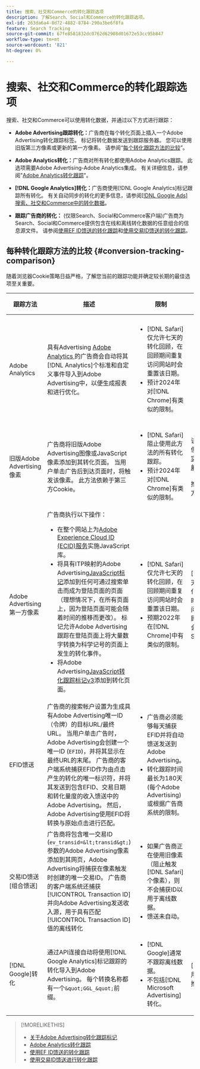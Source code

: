 ```yaml
---
title: 搜索、社交和Commerce的转化跟踪选项
description: 了解Search、Social和Commerce的转化跟踪选项。
exl-id: 263da6a4-8d72-4882-8784-290a3be6f8fa
feature: Search Tracking
source-git-commit: 67fe8581832dc0762d62908d01672e53cc95b847
workflow-type: tm+mt
source-wordcount: '821'
ht-degree: 0%

---
```


# 搜索、社交和Commerce的转化跟踪选项

搜索、社交和Commerce可以使用转化数据，并通过以下方式进行跟踪：

* **Adobe Advertising跟踪转化：**&#x200B;广告商在每个转化页面上插入一个Adobe Advertising转化跟踪标签。 标记将转化数据发送到跟踪服务器。 您可以使用旧版第三方像素或更新的第一方像素。 请参阅“[每个转化跟踪方法的比较](#conversion-tracking-comparison)”。

* **Adobe Analytics转化：**&#x200B;广告商对所有转化都使用Adobe Analytics跟踪。 此选项需要Adobe Advertising-Adobe Analytics集成。 有关详细信息，请参阅&quot;[Adobe Analytics转化跟踪](conversion-tracking-analytics.md)&quot;。

* **[!DNL Google Analytics]转化：**&#x200B;广告商使用[!DNL Google Analytics]标记跟踪所有转化。 有关自动同步的转化的更多信息，请参阅[[!DNL Google Ads] 搜索、社交和Commerce中的转化数据](/help/search-social-commerce/campaign-management/introduction/google-conversion-data.md)。

* **跟踪广告商的转化：** (仅限Search、Social和Commerce客户端)广告商为Search、Social和Commerce提供包含在线和离线转化数据的任意组合的信息源文件。 请参阅[使用EF ID馈送的转化跟踪](feed-efid.md)和[使用交易ID馈送的转化跟踪](feed-transaction-id.md)。

## 每种转化跟踪方法的比较 {#conversion-tracking-comparison}

随着浏览器Cookie策略日益严格，了解您当前的跟踪功能并确定较长期的最佳选项至关重要。

| 跟踪方法 | 描述 | 限制 | 优点 | 推荐？ |
|----|----|----|----|----|
| Adobe Analytics | 具有Advertising [Adobe Analytics ](https://experienceleague.adobe.com/docs/advertising/integrations/analytics/overview.html)的广告商会自动将其[!DNL Analytics]个标准和自定义事件导入到Adobe Advertising中，以便生成报表和进行优化。 | <ul><li>[!DNL Safari]仅允许七天的转化回顾，在回顾期间重复访问网站时会重置该日期。</li><li> 预计2024年对[!DNL Chrome]有类似的限制。</li></ul> | <ul><li>与[!DNL Analytics]无缝集成</li> <li>查看[!DNL Analytics] Analysis Workspace中的付费搜索数据</li><li>付费搜索以外的权益</li></ul> | 是 |
| 旧版Adobe Advertising像素 | 广告商将旧版Adobe Advertising图像或JavaScript像素添加到其转化页面。 当用户单击广告后到达页面时，将触发该像素。 此方法依赖于第三方Cookie。 | <ul><li>[!DNL Safari]阻止使用此方法的所有转化跟踪。</li><li>预计2024年对[!DNL Chrome]有类似的限制。</li></ul> | 该像素已实施。 但是，您仍然必须[实施附加的ITP映射标记](itp-conversion-mapping-tag.md)。<br><br>推荐：切换到第一方像素。 | 否 |
| Adobe Advertising第一方像素 | 广告商执行以下操作： <ul><li>在整个网站上为[Adobe Experience Cloud ID (ECID)服务](https://experienceleague.adobe.com/docs/id-service/using/intro/overview.html)实施JavaScript库。</li><li>将具有ITP映射的Adobe Advertising[JavaScript标记](itp-conversion-mapping-tag.md)添加到任何可通过搜索单击而成为登陆页面的页面（理想情况下，在所有页面上，因为登陆页面可能会随着时间的推移而更改）。 标记允许Adobe Advertising跟踪在登陆页面上将大量数字转换为科学记号的页面上发生的转化事件。</li><li>将Adobe Advertising[JavaScript转化跟踪标记v3](format-conversion-tag-jsv3.md)添加到转化页面。</li></ul> | <ul><li>[!DNL Safari]仅允许七天的转化回顾，在回顾期间重复访问网站时会重置该日期。</li><li>预期2022年在[!DNL Chrome]中有类似的限制。</li></ul> | [!DNL Safari]在七天回顾期间跟踪转化。 由于在回顾时间范围内重复访问网站时会重置回顾，因此该限制不会影响所有[!DNL Safari]用户。 | 否 |
| EFID馈送 | 广告商的搜索帐户设置为生成具有Adobe Advertising唯一ID（令牌）的目标URL/最终URL。 当用户单击广告时，Adobe Advertising会创建一个唯一ID (`EFID`)，并将其显示在最终URL的末尾。 广告商的客户端系统捕获EFID作为由点击产生的转化的唯一标识符，并将其发送到包含EFID、交易日期和转化量度的收入馈送中的Adobe Advertising。 然后，Adobe Advertising使用EFID将转换与原始点击进行匹配。 | <ul><li>广告商必须能够每天捕获EFID并将自动馈送发送到Adobe Advertising。</li><li>转化跟踪时间最长为180天(每个Adobe Advertising)或根据广告商系统的限制。</li></ul> | <ul><li>此方法使用第一方转化数据，因此不受第三方Cookie限制的影响。</li><li>线上和线下转化可在一个馈送中发送。</li><li>无需对网站进行代码更改或标记。</li></ul> | 是 |
| 交易ID馈送[组合馈送] | 广告商将包含唯一交易ID (`ev_transid=&lt;transid&gt;`)参数的Adobe Advertising像素添加到其网页，Adobe Advertising将捕获在像素触发时创建的唯一交易ID。 广告商的客户端系统还捕获[!UICONTROL Transaction ID]并向Adobe Advertising发送收入源，用于具有匹配[!UICONTROL Transaction ID]值的离线转化 | <ul><li>如果广告商正在使用旧像素（阻止触发[!DNL Safari]个像素），则不会捕获ID以用于离线数据。</li><li>馈送未自动。</li></ul> | <ul><li>如果您实施了第一方像素，则在[!DNL Safari]中捕获[!UICONTROL Transaction ID]。</li><li>提供对离线/批准的转化事件的跟踪。</li></ul> | 否 |
| [!DNL Google]转化 | 通过API连接自动将使用[!DNL Google Analytics]标记跟踪的转化导入到Adobe Advertising。 每个转换名称都有一个`&quot;GGL_&quot;`前缀。 | <ul><li>[!DNL Google]通常不跟踪离线数据。</li><li>不包括[!DNL Microsoft Advertising]转化。</li></ul> | [!DNL Google]使用机器学习外推“[建模的转化](https://support.google.com/google-ads/answer/10081327)”。 | 否 |

<!--
| [!DNL Microsoft Advertising] Conversions | Conversions tracked with [!DNL Microsoft Advertising] universal event tags (UET) are automatically imported to Adobe Advertising via an API connection. Each conversion name has a &quot;???&quot; prefix. | [!DNL Microsoft Advertising] typically doesn't track offline data. [!DNL Google] conversions aren't included. | ?? | No |
-->

>[!MORELIKETHIS]
>
>* [关于Adobe Advertising转化跟踪标记](/help/search-social-commerce/tracking/conversion-tracking-advertising.md)
>* [Adobe Analytics转化跟踪](/help/search-social-commerce/tracking/conversion-tracking-analytics.md)
>* [使用EF ID馈送的转化跟踪](/help/search-social-commerce/tracking/feed-efid.md)
>* [使用交易ID馈送进行转化跟踪](/help/search-social-commerce/tracking/feed-transaction-id.md)
